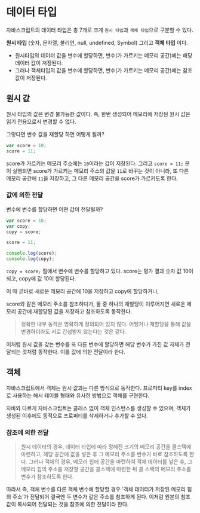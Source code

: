 
# 데이터 타입

자바스크립트의 데이터 타입은 총 7개로 크게 `원시 타입`과 `객체 타입`으로 구분할 수 있다.

__원시 타입__ (숫자, 문자열, 불리언, null, undefined, Symbol) 그리고 __객체 타입__ 이다.

- 원시타입의 데이터 값을 변수에 할당하면, 변수(가 가르키는 메모리 공간)에는 해당 데이터 값이 저장된다.
- 그러나 객체타입의 값을 변수에 할당하면, 변수(가 가르키는 메모리 공간)에는 참조 값이 저장된다.

## 원시 값
원시 타입의 값은 변경 불가능한 값이다.
즉, 한번 생성되어 메모리에 저장된 원시 값은 읽기 전용으로서 변경할 수 없다.

그렇다면 변수 값을 재할당 하면 어떻게 될까?
```js
var score = 10;
score = 11;
```

score가 가르키는 메모리 주소에는 `10`이라는 값이 저장된다.
그리고 `score = 11;` 문이 실행되면 score가 가르키는 메모리 주소의 값을 `11`로 바꾸는 것이 아니라, 
또 다른 메모리 공간에 `11`을 저장하고, 그 다른 메모리 공간을 score가 가르키도록 한다.

### 값에 의한 전달
변수에 변수를 할당하면 어떤 값이 전달될까?
```js
var score = 10;
var copy;
copy = score;

score = 11;

console.log(score);
console.log(copy);
```

`copy = score;` 절에서 변수에 변수를 할당하고 있다.
score는 평가 결과 숫자 값 10이 되고, copy에 값 10이 할당된다.


이 때 곧바로 새로운 메모리 공간에 10을 저장하고 copy에 할당하거나,

score와 같은 메모리 주소를 참조하다가, 둘 중 하나의 재할당이 이루어지면 새로운 메모리 공간에 재할당된 값을 저장하고 참조하도록 동작한다.

> 정확한 내부 동작은 명확하게 정의되어 있지 않다. 어쨌거나 재할당을 통해 값을 변경하더라도 서로 간섭받지 않는다는 것은 같다.


이처럼 원시 값을 갖는 변수를 또 다른 변수에 할당하면 해당 변수가 가진 값 자체가 전달되는 것처럼 동작한다. 이를 값에 의한 전달이라 한다.

## 객체
자바스크립트에서 객체는 원시 값과는 다른 방식으로 동작한다.
프로퍼티 key를 index로 사용하는 해시 테이블 형태와 유사한 방법으로 객체를 구현한다.

자바와 다르게 자바스크립트는 클래스 없이 객체 인스턴스를 생성할 수 있으며, 객체가 생성된 이후에도 동적으로 프로퍼티를 삭제하거나 추가할 수 있다.

### 참조에 의한 전달 

> 원시 데이터의 경우, 데이터 타입에 따라 정해진 크기의 메모리 공간을 콜스택에 마련하고, 해당 공간에 값을 넣은 후 그 메모리 주소를 변수가 바로 참조하도록 한다. 
그러나 객체의 경우, 메모리 힙에 공간을 마련하여 객체 데이터를 넣은 후, 그 메모리 힙의 주소를 저장할 공간을 콜스택에 마련한 뒤
> 콜 스택의 메모리 주소를 변수가 참조하도록 한다.

따라서 즉, 객체 변수를 다른 객체 변수에 할당할 경우 '객체 데이터가 저장된 메모리 힙의 주소'가 전달되어 결국엔 두 변수가 같은 주소를 참조하게 된다.
이처럼 원본의 참조 값이 복사되어 전달되는 것을 참조에 의한 전달이라 한다.
